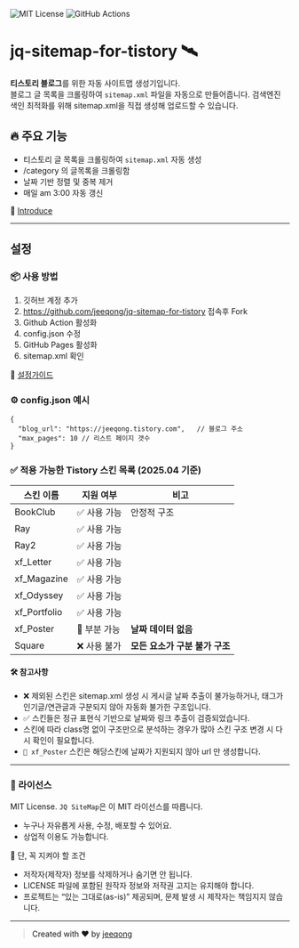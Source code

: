 ![MIT License](https://img.shields.io/badge/license-MIT-green)
![GitHub Actions](https://github.com/jeeqong/jq-sitemap-for-tistory/actions/workflows/deploy.yml/badge.svg)

# jq-sitemap-for-tistory 🛰️

**티스토리 블로그**를 위한 자동 사이트맵 생성기입니다.  
블로그 글 목록을 크롤링하여 `sitemap.xml` 파일을 자동으로 만들어줍니다.
검색엔진 색인 최적화를 위해 sitemap.xml을 직접 생성해 업로드할 수 있습니다.

## 🔥 주요 기능

- 티스토리 글 목록을 크롤링하여 `sitemap.xml` 자동 생성
- /category 의 글목록을 크롤링함
- 날짜 기반 정렬 및 중복 제거
- 매일 am 3:00 자동 갱신

🔗 [Introduce](https://jeeqong.tistory.com/entry/tistory-sitemap-generator-intro-jq-sitemap)

---

## 설정

### 📦 사용 방법

1. 깃허브 계정 추가
2. https://github.com/jeeqong/jq-sitemap-for-tistory 접속후 Fork
3. Github Action 활성화
4. config.json 수정
5. GitHub Pages 활성화
6. sitemap.xml 확인

🔗 [설정가이드](https://jeeqong.tistory.com/entry/tistory-sitemap-generator-guide)

### ⚙️ config.json 예시

```
{
  "blog_url": "https://jeeqong.tistory.com",   // 블로그 주소
  "max_pages": 10 // 리스트 페이지 갯수
}
```

### ✅ 적용 가능한 Tistory 스킨 목록 (2025.04 기준)

| **스킨 이름** | **지원 여부** | **비고**                       |
| ------------- | ------------- | ------------------------------ |
| BookClub      | ✅ 사용 가능  | 안정적 구조                    |
| Ray           | ✅ 사용 가능  |                                |
| Ray2          | ✅ 사용 가능  |                                |
| xf_Letter     | ✅ 사용 가능  |                                |
| xf_Magazine   | ✅ 사용 가능  |                                |
| xf_Odyssey    | ✅ 사용 가능  |                                |
| xf_Portfolio  | ✅ 사용 가능  |                                |
| xf_Poster     | 🔺 부분 가능  | **날짜 데이터 없음**           |
| Square        | ❌ 사용 불가  | **모든 요소가 구분 불가 구조** |

#### 🛠️ 참고사항

- ❌ 제외된 스킨은 sitemap.xml 생성 시 게시글 날짜 추출이 불가능하거나, <a> 태그가 인기글/연관글과 구분되지 않아 자동화 불가한 구조입니다.
- ✅ 스킨들은 정규 표현식 기반으로 날짜와 링크 추출이 검증되었습니다.
- 스킨에 따라 class명 없이 구조만으로 분석하는 경우가 많아 스킨 구조 변경 시 다시 확인이 필요합니다.
- `🔺 xf_Poster` 스킨은 해당스킨에 날짜가 지원되지 않아 url 만 생성합니다.

---

### 🪪 라이선스

MIT License.
`JQ SiteMap`은 이 MIT 라이선스를 따릅니다.

- 누구나 자유롭게 사용, 수정, 배포할 수 있어요.
- 상업적 이용도 가능합니다.

📌 단, 꼭 지켜야 할 조건

- 저작자(제작자) 정보를 삭제하거나 숨기면 안 됩니다.
- LICENSE 파일에 포함된 원작자 정보와 저작권 고지는 유지해야 합니다.
- 프로젝트는 “있는 그대로(as-is)” 제공되며, 문제 발생 시 제작자는 책임지지 않습니다.

---

> Created with ❤️ by [jeeqong](https://jeeqong.tistory.com)
